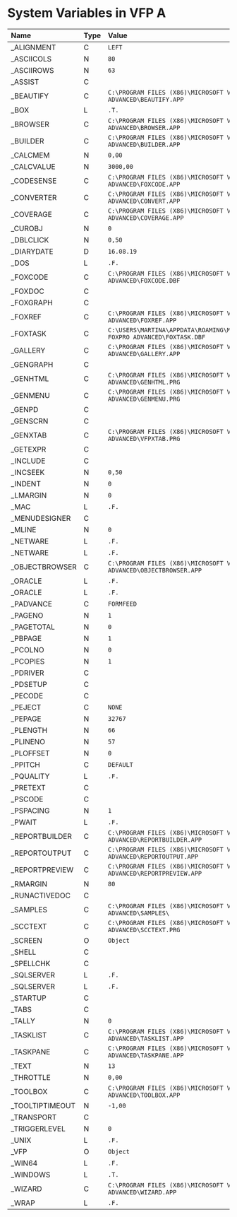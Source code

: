 # System Variables in VFP A
| Name  | Type | Value |
|:------------- |:------------- |:------------- |
| \_ALIGNMENT | C | `LEFT` |
| \_ASCIICOLS | N | `80` |
| \_ASCIIROWS | N | `63` |
| \_ASSIST | C | ` ` |
| \_BEAUTIFY | C | `C:\PROGRAM FILES (X86)\MICROSOFT VISUAL FOXPRO ADVANCED\BEAUTIFY.APP` |
| \_BOX | L | `.T.` |
| \_BROWSER | C | `C:\PROGRAM FILES (X86)\MICROSOFT VISUAL FOXPRO ADVANCED\BROWSER.APP` |
| \_BUILDER | C | `C:\PROGRAM FILES (X86)\MICROSOFT VISUAL FOXPRO ADVANCED\BUILDER.APP` |
| \_CALCMEM | N | `0,00` |
| \_CALCVALUE | N | `3000,00` |
| \_CODESENSE | C | `C:\PROGRAM FILES (X86)\MICROSOFT VISUAL FOXPRO ADVANCED\FOXCODE.APP` |
| \_CONVERTER | C | `C:\PROGRAM FILES (X86)\MICROSOFT VISUAL FOXPRO ADVANCED\CONVERT.APP` |
| \_COVERAGE | C | `C:\PROGRAM FILES (X86)\MICROSOFT VISUAL FOXPRO ADVANCED\COVERAGE.APP` |
| \_CUROBJ | N | `0` |
| \_DBLCLICK | N | `0,50` |
| \_DIARYDATE | D | `16.08.19` |
| \_DOS | L | `.F.` |
| \_FOXCODE | C | `C:\PROGRAM FILES (X86)\MICROSOFT VISUAL FOXPRO ADVANCED\FOXCODE.DBF` |
| \_FOXDOC | C | ` ` |
| \_FOXGRAPH | C | ` ` |
| \_FOXREF | C | `C:\PROGRAM FILES (X86)\MICROSOFT VISUAL FOXPRO ADVANCED\FOXREF.APP` |
| \_FOXTASK | C | `C:\USERS\MARTINA\APPDATA\ROAMING\MICROSOFT\VISUAL FOXPRO ADVANCED\FOXTASK.DBF` |
| \_GALLERY | C | `C:\PROGRAM FILES (X86)\MICROSOFT VISUAL FOXPRO ADVANCED\GALLERY.APP` |
| \_GENGRAPH | C | ` ` |
| \_GENHTML | C | `C:\PROGRAM FILES (X86)\MICROSOFT VISUAL FOXPRO ADVANCED\GENHTML.PRG` |
| \_GENMENU | C | `C:\PROGRAM FILES (X86)\MICROSOFT VISUAL FOXPRO ADVANCED\GENMENU.PRG` |
| \_GENPD | C | ` ` |
| \_GENSCRN | C | ` ` |
| \_GENXTAB | C | `C:\PROGRAM FILES (X86)\MICROSOFT VISUAL FOXPRO ADVANCED\VFPXTAB.PRG` |
| \_GETEXPR | C | ` ` |
| \_INCLUDE | C | ` ` |
| \_INCSEEK | N | `0,50` |
| \_INDENT | N | `0` |
| \_LMARGIN | N | `0` |
| \_MAC | L | `.F.` |
| \_MENUDESIGNER | C | ` ` |
| \_MLINE | N | `0` |
| \_NETWARE | L | `.F.` |
| \_NETWARE | L | `.F.` |
| \_OBJECTBROWSER | C | `C:\PROGRAM FILES (X86)\MICROSOFT VISUAL FOXPRO ADVANCED\OBJECTBROWSER.APP` |
| \_ORACLE | L | `.F.` |
| \_ORACLE | L | `.F.` |
| \_PADVANCE | C | `FORMFEED` |
| \_PAGENO | N | `1` |
| \_PAGETOTAL | N | `0` |
| \_PBPAGE | N | `1` |
| \_PCOLNO | N | `0` |
| \_PCOPIES | N | `1` |
| \_PDRIVER | C | ` ` |
| \_PDSETUP | C | ` ` |
| \_PECODE | C | ` ` |
| \_PEJECT | C | `NONE` |
| \_PEPAGE | N | `32767` |
| \_PLENGTH | N | `66` |
| \_PLINENO | N | `57` |
| \_PLOFFSET | N | `0` |
| \_PPITCH | C | `DEFAULT` |
| \_PQUALITY | L | `.F.` |
| \_PRETEXT | C | ` ` |
| \_PSCODE | C | ` ` |
| \_PSPACING | N | `1` |
| \_PWAIT | L | `.F.` |
| \_REPORTBUILDER | C | `C:\PROGRAM FILES (X86)\MICROSOFT VISUAL FOXPRO ADVANCED\REPORTBUILDER.APP` |
| \_REPORTOUTPUT | C | `C:\PROGRAM FILES (X86)\MICROSOFT VISUAL FOXPRO ADVANCED\REPORTOUTPUT.APP` |
| \_REPORTPREVIEW | C | `C:\PROGRAM FILES (X86)\MICROSOFT VISUAL FOXPRO ADVANCED\REPORTPREVIEW.APP` |
| \_RMARGIN | N | `80` |
| \_RUNACTIVEDOC | C | ` ` |
| \_SAMPLES | C | `C:\PROGRAM FILES (X86)\MICROSOFT VISUAL FOXPRO ADVANCED\SAMPLES\` |
| \_SCCTEXT | C | `C:\PROGRAM FILES (X86)\MICROSOFT VISUAL FOXPRO ADVANCED\SCCTEXT.PRG` |
| \_SCREEN | O | `Object` |
| \_SHELL | C | ` ` |
| \_SPELLCHK | C | ` ` |
| \_SQLSERVER | L | `.F.` |
| \_SQLSERVER | L | `.F.` |
| \_STARTUP | C | ` ` |
| \_TABS | C | ` ` |
| \_TALLY | N | `0` |
| \_TASKLIST | C | `C:\PROGRAM FILES (X86)\MICROSOFT VISUAL FOXPRO ADVANCED\TASKLIST.APP` |
| \_TASKPANE | C | `C:\PROGRAM FILES (X86)\MICROSOFT VISUAL FOXPRO ADVANCED\TASKPANE.APP` |
| \_TEXT | N | `13` |
| \_THROTTLE | N | `0,00` |
| \_TOOLBOX | C | `C:\PROGRAM FILES (X86)\MICROSOFT VISUAL FOXPRO ADVANCED\TOOLBOX.APP` |
| \_TOOLTIPTIMEOUT | N | `-1,00` |
| \_TRANSPORT | C | ` ` |
| \_TRIGGERLEVEL | N | `0` |
| \_UNIX | L | `.F.` |
| \_VFP | O | `Object` |
| \_WIN64 | L | `.F.` |
| \_WINDOWS | L | `.T.` |
| \_WIZARD | C | `C:\PROGRAM FILES (X86)\MICROSOFT VISUAL FOXPRO ADVANCED\WIZARD.APP` |
| \_WRAP | L | `.F.` |
